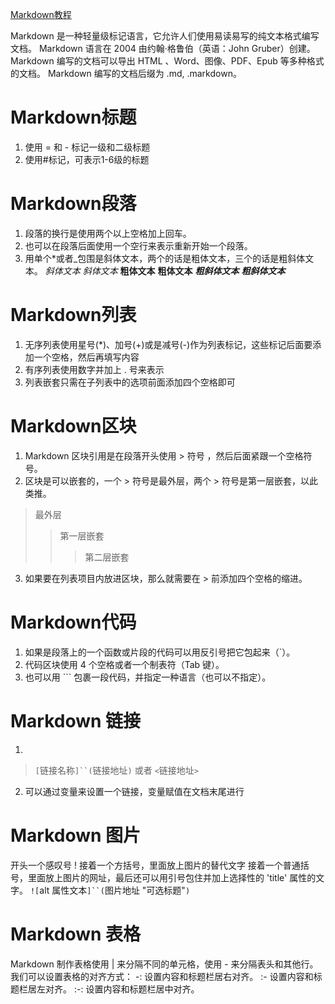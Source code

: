 [Markdown教程](https://www.runoob.com/markdown/md-advance.html)  

Markdown 是一种轻量级标记语言，它允许人们使用易读易写的纯文本格式编写文档。
Markdown 语言在 2004 由约翰·格鲁伯（英语：John Gruber）创建。
Markdown 编写的文档可以导出 HTML 、Word、图像、PDF、Epub 等多种格式的文档。
Markdown 编写的文档后缀为 .md, .markdown。

Markdown标题
=============
1. 使用 = 和 - 标记一级和二级标题
2. 使用#标记，可表示1-6级的标题

Markdown段落
============
1. 段落的换行是使用两个以上空格加上回车。
2. 也可以在段落后面使用一个空行来表示重新开始一个段落。
3. 用单个*或者_包围是斜体文本，两个的话是粗体文本，三个的话是粗斜体文本。
  *斜体文本*
  _斜体文本_
  **粗体文本**
  __粗体文本__
  ***粗斜体文本***
  ___粗斜体文本___

Markdown列表
=============
1. 无序列表使用星号(*)、加号(+)或是减号(-)作为列表标记，这些标记后面要添加一个空格，然后再填写内容
2. 有序列表使用数字并加上 . 号来表示
3. 列表嵌套只需在子列表中的选项前面添加四个空格即可

Markdown区块
=============
1. Markdown 区块引用是在段落开头使用 > 符号 ，然后后面紧跟一个空格符号。
2. 区块是可以嵌套的，一个 > 符号是最外层，两个 > 符号是第一层嵌套，以此类推。
> 最外层
> > 第一层嵌套
> > > 第二层嵌套
3. 如果要在列表项目内放进区块，那么就需要在 > 前添加四个空格的缩进。

Markdown代码
=============
1. 如果是段落上的一个函数或片段的代码可以用反引号把它包起来（`）。
2. 代码区块使用 4 个空格或者一个制表符（Tab 键）。
3. 也可以用 ``` 包裹一段代码，并指定一种语言（也可以不指定）。

Markdown 链接
==============
1. 
> `[`链接名称`]``(`链接地址`)`
> 或者
> `<`链接地址`>`
2. 可以通过变量来设置一个链接，变量赋值在文档末尾进行

Markdown 图片
============
开头一个感叹号 !
接着一个方括号，里面放上图片的替代文字
接着一个普通括号，里面放上图片的网址，最后还可以用引号包住并加上选择性的 'title' 属性的文字。
`![`alt 属性文本`]``(`图片地址 "可选标题"`)`

Markdown 表格
=============
Markdown 制作表格使用 | 来分隔不同的单元格，使用 - 来分隔表头和其他行。
我们可以设置表格的对齐方式：
-: 设置内容和标题栏居右对齐。
:- 设置内容和标题栏居左对齐。
:-: 设置内容和标题栏居中对齐。

